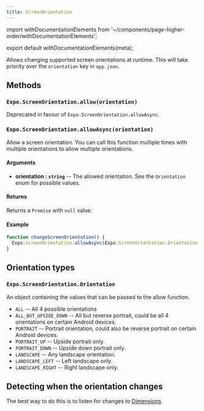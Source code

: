 ```yaml
---
title: ScreenOrientation
---
```


import withDocumentationElements from '~/components/page-higher-order/withDocumentationElements';

export default withDocumentationElements(meta);

Allows changing supported screen orientations at runtime. This will take priority over the `orientation` key in `app.json`.

## Methods

### `Expo.ScreenOrientation.allow(orientation)`

Deprecated in favour of `Expo.ScreenOrientation.allowAsync`.

### `Expo.ScreenOrientation.allowAsync(orientation)`

Allow a screen orientation. You can call this function multiple times with multiple orientations to allow multiple orientations.


#### Arguments

-   **orientation : `string`** -- The allowed orientation. See the `Orientation` enum for possible values.

#### Returns

Returns a `Promise` with `null` value.

#### Example

```javascript
function changeScreenOrientation() {
  Expo.ScreenOrientation.allowAsync(Expo.ScreenOrientation.Orientation.LANDSCAPE);
}
```

## Orientation types

### `Expo.ScreenOrientation.Orientation`

An object containing the values that can be passed to the allow function.

-   `ALL` -- All 4 possible orientations
-   `ALL_BUT_UPSIDE_DOWN` -- All but reverse portrait, could be all 4 orientations on certain Android devices.
-   `PORTRAIT` -- Portrait orientation, could also be reverse portrait on certain Android devices.
-   `PORTRAIT_UP` -- Upside portrait only.
-   `PORTRAIT_DOWN` -- Upside down portrait only.
-   `LANDSCAPE` -- Any landscape orientation.
-   `LANDSCAPE_LEFT` -- Left landscape only.
-   `LANDSCAPE_RIGHT` -- Right landscape only.

## Detecting when the orientation changes

The best way to do this is to listen for changes to [Dimensions](https://facebook.github.io/react-native/docs/dimensions.html).
